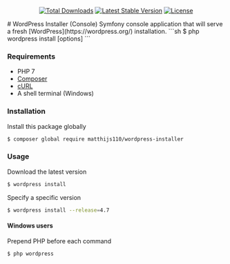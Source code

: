 <p align="center">
    <a href="https://packagist.org/packages/matthijs110/wordpress-downloader"><img src="https://poser.pugx.org/matthijs110/wordpress-downloader/d/total.svg" alt="Total Downloads"></a>
    <a href="https://packagist.org/packages/matthijs110/wordpress-downloader"><img src="https://poser.pugx.org/matthijs110/wordpress-downloader/v/stable.svg" alt="Latest Stable Version"></a>
    <a href="https://packagist.org/packages/matthijs110/wordpress-downloader"><img src="https://poser.pugx.org/matthijs110/wordpress-downloader/license.svg" alt="License"></a>
</p>
# WordPress Installer (Console)
Symfony console application that will serve a fresh [WordPress](https://wordpress.org/) installation.
```sh
$ php wordpress install [options]
```

### Requirements
* PHP 7
* [Composer](https://getcomposer.org/)
* [cURL](https://curl.haxx.se/docs/manpage.html)
* A shell terminal (Windows)

### Installation
Install this package globally
```sh
$ composer global require matthijs110/wordpress-installer
```

### Usage
Download the latest version
```sh
$ wordpress install
```

Specify a specific version
```sh
$ wordpress install --release=4.7
```

#### Windows users
Prepend PHP before each command
```sh
$ php wordpress
```
